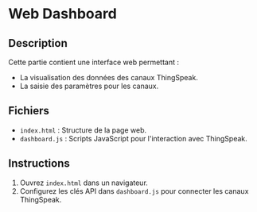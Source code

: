 # Web Dashboard

## Description
Cette partie contient une interface web permettant :
- La visualisation des données des canaux ThingSpeak.
- La saisie des paramètres pour les canaux.

## Fichiers
- `index.html` : Structure de la page web.
- `dashboard.js` : Scripts JavaScript pour l'interaction avec ThingSpeak.

## Instructions
1. Ouvrez `index.html` dans un navigateur.
2. Configurez les clés API dans `dashboard.js` pour connecter les canaux ThingSpeak.
